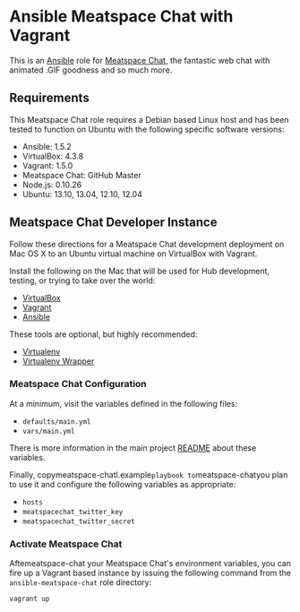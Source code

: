 # Ansible Meatspace Chat with Vagrant

This is an [Ansible](http://www.ansible.com/) role for
[Meatspace Chat](https://github.com/meatspaces/meatspace-chat), the fantastic
web chat with animated .GIF goodness and so much more.

## Requirements

This Meatspace Chat role requires a Debian based Linux host and has been tested to
function on Ubuntu with the following specific software versions:

* Ansible: 1.5.2
* VirtualBox: 4.3.8
* Vagrant: 1.5.0
* Meatspace Chat: GitHub Master
* Node.js: 0.10.26
* Ubuntu: 13.10, 13.04, 12.10, 12.04

## Meatspace Chat Developer Instance

Follow these directions for a Meatspace Chat development deployment on Mac OS X
to an Ubuntu virtual machine on VirtualBox with Vagrant.

Install the following on the Mac that will be used for Hub development,
testing, or trying to take over the world:

* [VirtualBox](https://www.virtualbox.org/)
* [Vagrant](http://www.vagrantup.com/)
* [Ansible](http://www.ansibleworks.com/docs/intro_installation.html)

These tools are optional, but highly recommended:

* [Virtualenv](http://www.virtualenv.org/)
* [Virtualenv Wrapper](https://bitbucket.org/dhellmann/virtualenvwrapper/)

### Meatspace Chat Configuration

At a minimum, visit the variables defined in the following files:

* `defaults/main.yml`
* `vars/main.yml`

There is more information in the main project
[README](README.md) about these variables.

Finally, copymeatspace-chatl.example` playbook to `meatspace-chatyou plan to
use it and configure the following variables as appropriate:

* `hosts`
* `meatspacechat_twitter_key`
* `meatspacechat_twitter_secret`

### Activate Meatspace Chat

Aftemeatspace-chat your Meatspace Chat's environment variables, you can fire
up a Vagrant based instance by issuing the following command from the
`ansible-meatspace-chat` role directory:

```
vagrant up
```

